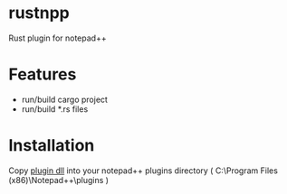 # rustnpp
Rust plugin for notepad++

# Features
- run/build cargo project
- run/build *.rs files

# Installation
Copy [plugin dll](https://github.com/nika-begiashvili/rustnpp/releases/download/1.0.0/rustnpp.dll) into your notepad++ plugins directory ( C:\Program Files (x86)\Notepad++\plugins )

